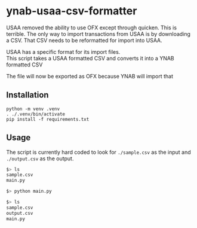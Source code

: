 # ynab-usaa-csv-formatter
USAA removed the ability to use OFX except through quicken.  This is terrible.
The only way to import transactions from USAA is by downloading a CSV.
That CSV needs to be reformatted for import into USAA.

USAA has a specific format for its import files.  
This script takes a USAA formatted CSV and converts it into a YNAB formatted CSV

The file will now be exported as OFX because YNAB will import that

## Installation
```
python -m venv .venv
. ./.venv/bin/activate
pip install -f requirements.txt
```

## Usage
The script is currently hard coded to look for `./sample.csv` as the input and `./output.csv` as the output.

```bash
$> ls
sample.csv
main.py

$> python main.py

$> ls
sample.csv
output.csv
main.py
```

